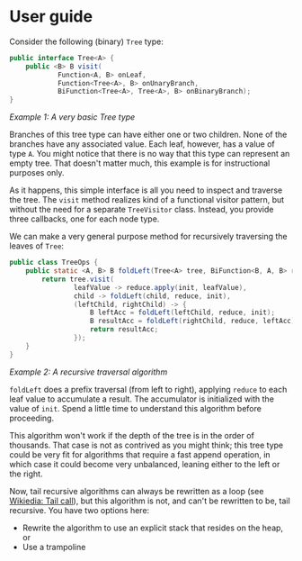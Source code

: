 # User guide

Consider the following (binary) `Tree` type:
```java
public interface Tree<A> {
    public <B> B visit(
            Function<A, B> onLeaf,
            Function<Tree<A>, B> onUnaryBranch,
            BiFunction<Tree<A>, Tree<A>, B> onBinaryBranch);
}
```
_Example 1: A very basic Tree type_

Branches of this tree type can have either one or two children. None of the branches have any associated value. Each
leaf, however, has a value of type `A`. You might notice that there is no way that this type can represent an empty
tree. That doesn't matter much, this example is for instructional purposes only.
 
As it happens, this simple interface is all you need to inspect and traverse the tree. The `visit` method realizes kind
of a functional visitor pattern, but without the need for a separate `TreeVisitor` class. Instead, you provide three
callbacks, one for each node type.

We can make a very general purpose method for recursively traversing the leaves of `Tree`:
```java
public class TreeOps {
    public static <A, B> B foldLeft(Tree<A> tree, BiFunction<B, A, B> reduce, B init) {
        return tree.visit(
                leafValue -> reduce.apply(init, leafValue),
                child -> foldLeft(child, reduce, init),
                (leftChild, rightChild) -> {
                    B leftAcc = foldLeft(leftChild, reduce, init);
                    B resultAcc = foldLeft(rightChild, reduce, leftAcc);
                    return resultAcc;
                });
    }
}
```
_Example 2: A recursive traversal algorithm_

`foldLeft` does a prefix traversal (from left to right), applying `reduce` to each leaf value to accumulate a result.
The accumulator is initialized with the value of `init`. Spend a little time to understand this algorithm before
proceeding.

This algorithm won't work if the depth of the tree is in the order of thousands. That case is not as contrived as you
might think; this tree type could be very fit for algorithms that require a fast append operation, in which case it
could become very unbalanced, leaning either to the left or the right.

Now, tail recursive algorithms can always be rewritten as a loop (see 
[Wikiedia: Tail call](https://en.wikipedia.org/wiki/Tail_call)), but this algorithm is not, and can't be rewritten to
be, tail recursive. You have two options here:
* Rewrite the algorithm to use an explicit stack that resides on the heap, or
* Use a trampoline

